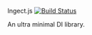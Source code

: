 Ingect.js
[![Build Status](https://travis-ci.org/helloIAmPau/ingect.svg?branch=master)](https://travis-ci.org/helloIAmPau/ingect)

An ultra minimal DI library.
